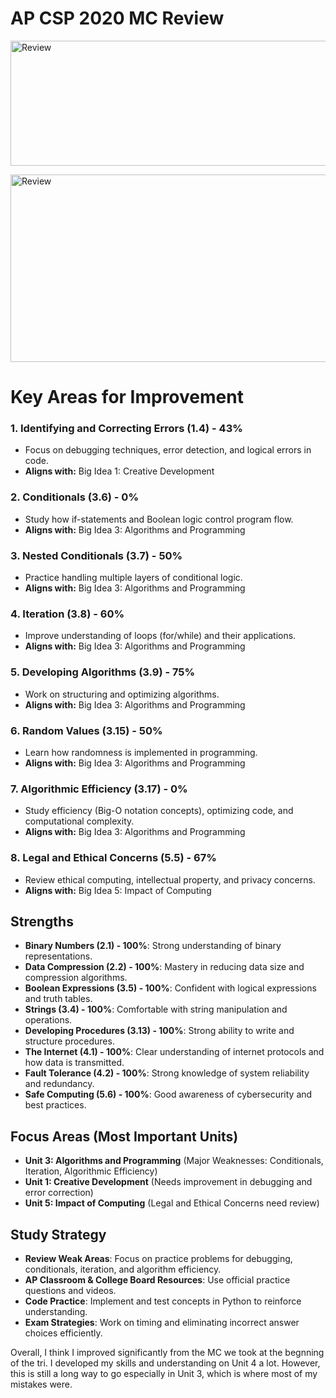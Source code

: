 # AP CSP 2020 MC Review

<img src="{{site.baseurl}}/images/score.png" alt="Review"
    width="1100"
    height="200" />  

<img src="{{site.baseurl}}/images/bigidea.png" alt="Review"
    width="1000"
    height="300" />  


# Key Areas for Improvement

### 1. Identifying and Correcting Errors (1.4) - 43%
- Focus on debugging techniques, error detection, and logical errors in code.
- **Aligns with:** Big Idea 1: Creative Development

### 2. Conditionals (3.6) - 0%
- Study how if-statements and Boolean logic control program flow.
- **Aligns with:** Big Idea 3: Algorithms and Programming

### 3. Nested Conditionals (3.7) - 50%
- Practice handling multiple layers of conditional logic.
- **Aligns with:** Big Idea 3: Algorithms and Programming

### 4. Iteration (3.8) - 60%
- Improve understanding of loops (for/while) and their applications.
- **Aligns with:** Big Idea 3: Algorithms and Programming

### 5. Developing Algorithms (3.9) - 75%
- Work on structuring and optimizing algorithms.
- **Aligns with:** Big Idea 3: Algorithms and Programming

### 6. Random Values (3.15) - 50%
- Learn how randomness is implemented in programming.
- **Aligns with:** Big Idea 3: Algorithms and Programming

### 7. Algorithmic Efficiency (3.17) - 0%
- Study efficiency (Big-O notation concepts), optimizing code, and computational complexity.
- **Aligns with:** Big Idea 3: Algorithms and Programming

### 8. Legal and Ethical Concerns (5.5) - 67%
- Review ethical computing, intellectual property, and privacy concerns.
- **Aligns with:** Big Idea 5: Impact of Computing

## Strengths
- **Binary Numbers (2.1) - 100%**: Strong understanding of binary representations.
- **Data Compression (2.2) - 100%**: Mastery in reducing data size and compression algorithms.
- **Boolean Expressions (3.5) - 100%**: Confident with logical expressions and truth tables.
- **Strings (3.4) - 100%**: Comfortable with string manipulation and operations.
- **Developing Procedures (3.13) - 100%**: Strong ability to write and structure procedures.
- **The Internet (4.1) - 100%**: Clear understanding of internet protocols and how data is transmitted.
- **Fault Tolerance (4.2) - 100%**: Strong knowledge of system reliability and redundancy.
- **Safe Computing (5.6) - 100%**: Good awareness of cybersecurity and best practices.

## Focus Areas (Most Important Units)
- **Unit 3: Algorithms and Programming** (Major Weaknesses: Conditionals, Iteration, Algorithmic Efficiency)
- **Unit 1: Creative Development** (Needs improvement in debugging and error correction)
- **Unit 5: Impact of Computing** (Legal and Ethical Concerns need review)

## Study Strategy
- **Review Weak Areas**: Focus on practice problems for debugging, conditionals, iteration, and algorithm efficiency.
- **AP Classroom & College Board Resources**: Use official practice questions and videos.
- **Code Practice**: Implement and test concepts in Python to reinforce understanding.
- **Exam Strategies**: Work on timing and eliminating incorrect answer choices efficiently.

Overall, I think I improved significantly from the MC we took at the begnning of the tri. I developed my skills and understanding on Unit 4 a lot. However, this is still a long way to go especially in Unit 3, which is where most of my mistakes were. 
